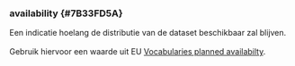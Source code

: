 ### availability {#7B33FD5A}
Een indicatie hoelang de distributie van de dataset beschikbaar zal blijven.
<br/>
<br/>
Gebruik hiervoor een waarde uit  EU <a href='https://op.europa.eu/en/web/eu-vocabularies/concept-scheme/-/resource?uri=http://publications.europa.eu/resource/authority/planned-availability' target='_blank'>Vocabularies planned availabilty</a>. 
